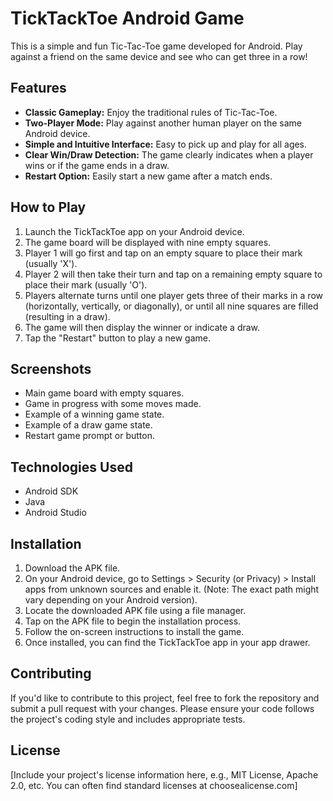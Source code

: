 # TickTackToe Android Game

This is a simple and fun Tic-Tac-Toe game developed for Android. Play against a friend on the same device and see who can get three in a row!

## Features

* **Classic Gameplay:** Enjoy the traditional rules of Tic-Tac-Toe.
* **Two-Player Mode:** Play against another human player on the same Android device.
* **Simple and Intuitive Interface:** Easy to pick up and play for all ages.
* **Clear Win/Draw Detection:** The game clearly indicates when a player wins or if the game ends in a draw.
* **Restart Option:** Easily start a new game after a match ends.

## How to Play

1.  Launch the TickTackToe app on your Android device.
2.  The game board will be displayed with nine empty squares.
3.  Player 1 will go first and tap on an empty square to place their mark (usually 'X').
4.  Player 2 will then take their turn and tap on a remaining empty square to place their mark (usually 'O').
5.  Players alternate turns until one player gets three of their marks in a row (horizontally, vertically, or diagonally), or until all nine squares are filled (resulting in a draw).
6.  The game will then display the winner or indicate a draw.
7.  Tap the "Restart" button to play a new game.

## Screenshots

* Main game board with empty squares.
* Game in progress with some moves made.
* Example of a winning game state.
* Example of a draw game state.
* Restart game prompt or button.

## Technologies Used

* Android SDK
* Java 
* Android Studio

## Installation

1.  Download the APK file.
2.  On your Android device, go to Settings > Security (or Privacy) > Install apps from unknown sources and enable it. (Note: The exact path might vary depending on your Android version).
3.  Locate the downloaded APK file using a file manager.
4.  Tap on the APK file to begin the installation process.
5.  Follow the on-screen instructions to install the game.
6.  Once installed, you can find the TickTackToe app in your app drawer.

## Contributing

If you'd like to contribute to this project, feel free to fork the repository and submit a pull request with your changes. Please ensure your code follows the project's coding style and includes appropriate tests.

## License

[Include your project's license information here, e.g., MIT License, Apache 2.0, etc. You can often find standard licenses at choosealicense.com]
